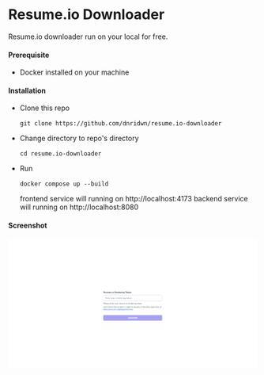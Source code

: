 # Resume.io Downloader

Resume.io downloader run on your local for free.

#### Prerequisite
- Docker installed on your machine

#### Installation
- Clone this repo
    ```
    git clone https://github.com/dnridwn/resume.io-downloader
    ```
- Change directory to repo's directory
    ```
    cd resume.io-downloader
    ```
- Run
    ```
    docker compose up --build
    ```
    frontend service will running on http://localhost:4173
    backend service will running on http://localhost:8080

#### Screenshot
![alt text](image.png)
